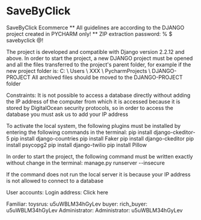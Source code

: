 # SaveByClick
SaveByClick Ecommerce
** All guidelines are according to the DJANGO project created in PYCHARM only! **
ZIP extraction password:
% $ savebyclick @!

The project is developed and compatible with Django version 2.2.12 and above.
In order to start the project, a new DJANGO project must be opened and all the files transferred to the project's parent folder, for example if the new project folder is:
C: \ Users \ XXX \ PycharmProjects \ DJANGO-PROJECT
All archived files should be moved to the DJANGO-PROJECT folder

Constraints:
It is not possible to access a database directly without adding the IP address of the computer from which it is accessed because it is stored by DigitalOcean security protocols, so in order to access the database you must ask us to add your IP address

To activate the local system, the following plugins must be installed by entering the following commands in the terminal:
pip install django-ckeditor-5
pip install django-countries
pip install Faker
pip install django-ckeditor
pip install psycopg2
pip install django-twilio
pip install Pillow

In order to start the project, the following command must be written exactly without change in the terminal:
manage.py runserver --insecure

If the command does not run the local server it is because your IP address is not allowed to connect to a database

User accounts:
Login address: Click here

Familiar:
toysrus: u5uWBLM34hGyLev
buyer:
rich_buyer: u5uWBLM34hGyLev
Administrator:
Administrator: u5uWBLM34hGyLev
